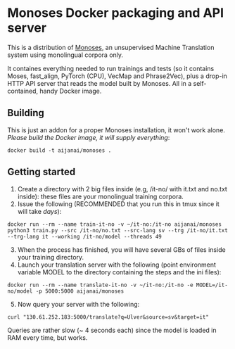 # Monoses Docker packaging and API server

This is a distribution of [Monoses](https://github.com/artetxem/monoses), an unsupervised Machine Translation system using monolingual corpora only.

It containes everything needed to run trainings and tests (so it contains Moses, fast_align, PyTorch (CPU), VecMap and Phrase2Vec), plus a drop-in HTTP API server that reads the model built by Monoses. All in a self-contained, handy Docker image. 

## Building
This is just an addon for a proper Monoses installation, it won't work alone. 
*Please build the Docker image, it will supply everything*:

```
docker build -t aijanai/monoses .
```

## Getting started
1. Create a directory with 2 big files inside (e.g, /it-no/ with it.txt and no.txt inside): these files are your monolingual training corpora.
2. Issue the following (RECOMMENDED that you run this in tmux since it will take _days_):
```
docker run --rm --name train-it-no -v ~/it-no:/it-no aijanai/monoses python3 train.py --src /it-no/no.txt --src-lang sv --trg /it-no/it.txt --trg-lang it --working /it-no/model --threads 49
```
3. When the process has finished, you will have several GBs of files inside your training directory.
4. Launch your translation server with the following (point environment variable MODEL to the directory containing the steps and the ini files):
```
docker run --rm --name translate-it-no -v ~/it-no:/it-no -e MODEL=/it-no/model -p 5000:5000 aijanai/monoses
```
5. Now query your server with the following:
```
curl "130.61.252.183:5000/translate?q=Ulver&source=sv&target=it"
```
Queries are rather slow (~ 4 seconds each) since the model is loaded in RAM every time, but works.
